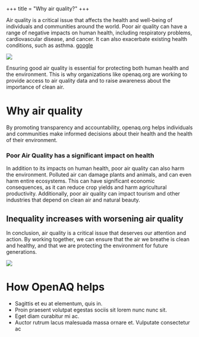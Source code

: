 +++
title = "Why air quality?"
+++


Air quality is a critical issue that affects the health and well-being of individuals and communities around the world. Poor air quality can have a range of negative impacts on human health, including respiratory problems, cardiovascular disease, and cancer. It can also exacerbate existing health conditions, such as asthma. [google](https://google.com)

![ ](https://images.pexels.com/photos/775417/pexels-photo-775417.jpeg?auto=compress&cs=tinysrgb&w=800)

Ensuring good air quality is essential for protecting both human health and the environment. This is why organizations like openaq.org are working to provide access to air quality data and to raise awareness about the importance of clean air.



# Why air quality

By promoting transparency and accountability, openaq.org helps individuals and communities make informed decisions about their health and the health of their environment.

### Poor Air Quality has a significant impact on health

In addition to its impacts on human health, poor air quality can also harm the environment. Polluted air can damage plants and animals, and can even harm entire ecosystems. This can have significant economic consequences, as it can reduce crop yields and harm agricultural productivity. Additionally, poor air quality can impact tourism and other industries that depend on clean air and natural beauty.  

## Inequality increases with worsening air quality

In conclusion, air quality is a critical issue that deserves our attention and action. By working together, we can ensure that the air we breathe is clean and healthy, and that we are protecting the environment for future generations.

![ ](https://images.pexels.com/photos/3902732/pexels-photo-3902732.jpeg?auto=compress&cs=tinysrgb&w=1260&h=750&dpr=2)

# How OpenAQ helps

- Sagittis et eu at elementum, quis in. 
- Proin praesent volutpat egestas sociis sit lorem nunc nunc sit. 
- Eget diam curabitur mi ac. 
- Auctor rutrum lacus malesuada massa ornare et. Vulputate consectetur ac 


